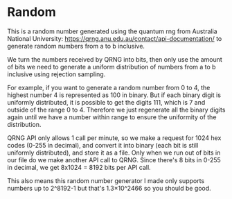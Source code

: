 # Random

This is a random number generated using the quantum rng from Australia National University: https://qrng.anu.edu.au/contact/api-documentation/ to generate random numbers from a to b inclusive.

We turn the numbers received by QRNG into bits, then only use the amount of bits we need to generate a uniform distribution of numbers from a to b inclusive using rejection sampling.

For example, if you want to generate a random number from 0 to 4, the highest number 4 is represented as 100 in binary. But if each binary digit is uniformly distributed, it is possible to get the digits 111, which is 7 and outside of the range 0 to 4. Therefore we just regenerate all the binary digits again until we have a number within range to ensure the uniformity of the distribution.

QRNG API only allows 1 call per minute, so we make a request for 1024 hex codes (0-255 in decimal), and convert it into binary (each bit is still uniformly distributed), and store it as a file. Only when we run out of bits in our file do we make another API call to QRNG. Since there's 8 bits in 0-255 in decimal, we get 8x1024 = 8192 bits per API call.

This also means this random number generator I made only supports numbers up to 2^8192-1 but that's 1.3×10^2466 so you should be good.
